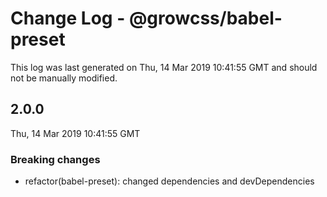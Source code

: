 # Change Log - @growcss/babel-preset

This log was last generated on Thu, 14 Mar 2019 10:41:55 GMT and should not be manually modified.

## 2.0.0
Thu, 14 Mar 2019 10:41:55 GMT

### Breaking changes

- refactor(babel-preset): changed dependencies and devDependencies

